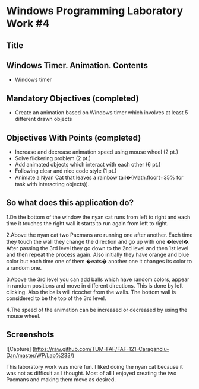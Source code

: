 Windows Programming Laboratory Work #4
======================================

Title
-----
Windows Timer. Animation.
Contents
--------
- Windows timer

Mandatory Objectives (completed)
--------------------------------
-	Create an animation based on Windows timer which involves at least 5 different drawn objects                                                               

Objectives With Points (completed)
----------------------------------
-	Increase and decrease animation speed using mouse wheel (2 pt.)
-	Solve flickering problem (2 pt.)
-	Add animated objects which interact with each other (6 pt.)                           
-	Following clear and nice code style (1 pt.)
- Animate a Nyan Cat that leaves a rainbow tail�(Math.floor(+35% for task with interacting objects)).

So what does this application do?
-------------------------- 
1.On the bottom of the window the nyan cat runs from left to right and each time it touches the right wall it starts to run again from left to right.

2.Above the nyan cat two Pacmans are running one after another. Each time they touch the wall they change the direction and go up with one �level�. After passing the 3rd level they go down to the 2nd level and then 1st level and then repeat the process again. Also initially they have orange and blue color but each time one of them �eats� another one it changes its color to a random one.

3.Above the 3rd level you can add balls which have random colors, appear in random positions and move in different directions. This is done by left clicking.
Also the balls will ricochet from the walls. The bottom wall is considered to be the top of the 3rd level.
 
4.The speed of the animation can be increased or decreased by using the mouse wheel.
 
Screenshots
--------------------------

![Capture] (https://raw.github.com/TUM-FAF/FAF-121-Caraganciu-Dan/master/WP/Lab%233/)

   This laboratory work was more fun. I liked doing the nyan cat because it was not as difficult as I thought. Most of all I enjoyed creating the two Pacmans and making them move as desired. 
